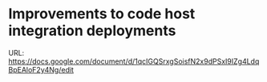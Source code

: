 # Improvements to code host integration deployments

URL: https://docs.google.com/document/d/1qcIGQSrxgSoisfN2x9dPSxI9IZg4LdqBpEAloF2y4Ng/edit
